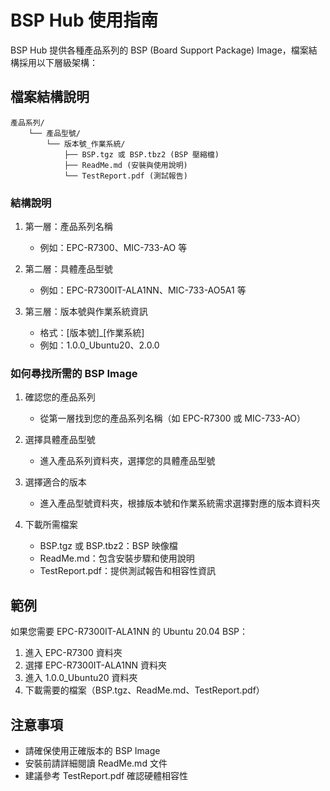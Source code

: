 # BSP Hub 使用指南

BSP Hub 提供各種產品系列的 BSP (Board Support Package) Image，檔案結構採用以下層級架構：

## 檔案結構說明

```
產品系列/
    └── 產品型號/
        └── 版本號_作業系統/
            ├── BSP.tgz 或 BSP.tbz2 (BSP 壓縮檔)
            ├── ReadMe.md (安裝與使用說明)
            └── TestReport.pdf (測試報告)
```

### 結構說明
1. 第一層：產品系列名稱
   - 例如：EPC-R7300、MIC-733-AO 等
   
2. 第二層：具體產品型號
   - 例如：EPC-R7300IT-ALA1NN、MIC-733-AO5A1 等
   
3. 第三層：版本號與作業系統資訊
   - 格式：[版本號]_[作業系統]
   - 例如：1.0.0_Ubuntu20、2.0.0

### 如何尋找所需的 BSP Image

1. 確認您的產品系列
   - 從第一層找到您的產品系列名稱（如 EPC-R7300 或 MIC-733-AO）

2. 選擇具體產品型號
   - 進入產品系列資料夾，選擇您的具體產品型號

3. 選擇適合的版本
   - 進入產品型號資料夾，根據版本號和作業系統需求選擇對應的版本資料夾
   
4. 下載所需檔案
   - BSP.tgz 或 BSP.tbz2：BSP 映像檔
   - ReadMe.md：包含安裝步驟和使用說明
   - TestReport.pdf：提供測試報告和相容性資訊

## 範例

如果您需要 EPC-R7300IT-ALA1NN 的 Ubuntu 20.04 BSP：
1. 進入 EPC-R7300 資料夾
2. 選擇 EPC-R7300IT-ALA1NN 資料夾
3. 進入 1.0.0_Ubuntu20 資料夾
4. 下載需要的檔案（BSP.tgz、ReadMe.md、TestReport.pdf）

## 注意事項

- 請確保使用正確版本的 BSP Image
- 安裝前請詳細閱讀 ReadMe.md 文件
- 建議參考 TestReport.pdf 確認硬體相容性